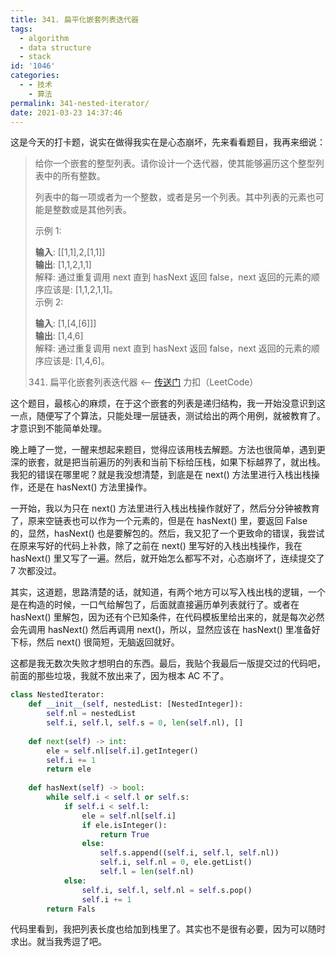 ```yaml
---
title: 341. 扁平化嵌套列表迭代器
tags:
  - algorithm
  - data structure
  - stack
id: '1046'
categories:
  - - 技术
    - 算法
permalink: 341-nested-iterator/
date: 2021-03-23 14:37:46
---
```


这是今天的打卡题，说实在做得我实在是心态崩坏，先来看看题目，我再来细说：

> 给你一个嵌套的整型列表。请你设计一个迭代器，使其能够遍历这个整型列表中的所有整数。
> 
> 列表中的每一项或者为一个整数，或者是另一个列表。其中列表的元素也可能是整数或是其他列表。
> 
> 示例 1:
> 
> **输入**: [[1,1],2,[1,1]]  
> **输出**: [1,1,2,1,1]  
> 解释: 通过重复调用 next 直到 hasNext 返回 false，next 返回的元素的顺序应该是: [1,1,2,1,1]。  
> 示例 2:
> 
> **输入**: [1,[4,[6]]]  
> **输出**: [1,4,6]  
> 解释: 通过重复调用 next 直到 hasNext 返回 false，next 返回的元素的顺序应该是: [1,4,6]。
> 
> 341. 扁平化嵌套列表迭代器 <-- [传送门](https://leetcode-cn.com/problems/flatten-nested-list-iterator) 力扣（LeetCode）
<!-- more -->
这个题目，最核心的麻烦，在于这个嵌套的列表是递归结构，我一开始没意识到这一点，随便写了个算法，只能处理一层链表，测试给出的两个用例，就被教育了。才意识到不能简单处理。

晚上睡了一觉，一醒来想起来题目，觉得应该用栈去解题。方法也很简单，遇到更深的嵌套，就是把当前遍历的列表和当前下标给压栈，如果下标越界了，就出栈。我犯的错误在哪里呢？就是我没想清楚，到底是在 next() 方法里进行入栈出栈操作，还是在 hasNext() 方法里操作。

一开始，我以为只在 next() 方法里进行入栈出栈操作就好了，然后分分钟被教育了，原来空链表也可以作为一个元素的，但是在 hasNext() 里，要返回 False 的，显然，hasNext() 也是要解包的。然后，我又犯了一个更致命的错误，我尝试在原来写好的代码上补救，除了之前在 next() 里写好的入栈出栈操作，我在 hasNext() 里又写了一遍。然后，就开始怎么都写不对，心态崩坏了，连续提交了 7 次都没过。

其实，这道题，思路清楚的话，就知道，有两个地方可以写入栈出栈的逻辑，一个是在构造的时候，一口气给解包了，后面就直接遍历单列表就行了。或者在 hasNext() 里解包，因为还有个已知条件，在代码模板里给出来的，就是每次必然会先调用 hasNext() 然后再调用 next()，所以，显然应该在 hasNext() 里准备好下标，然后 next() 很简短，无脑返回就好。

这都是我无数次失败才想明白的东西。最后，我贴个我最后一版提交过的代码吧，前面的那些垃圾，我就不放出来了，因为根本 AC 不了。

```python
class NestedIterator:
    def __init__(self, nestedList: [NestedInteger]):
        self.nl = nestedList
        self.i, self.l, self.s = 0, len(self.nl), []
    
    def next(self) -> int:
        ele = self.nl[self.i].getInteger()
        self.i += 1
        return ele
    
    def hasNext(self) -> bool:
        while self.i < self.l or self.s:
            if self.i < self.l:
                ele = self.nl[self.i]
                if ele.isInteger():
                    return True
                else:
                    self.s.append((self.i, self.l, self.nl))
                    self.i, self.nl = 0, ele.getList()
                    self.l = len(self.nl)
            else:
                self.i, self.l, self.nl = self.s.pop()
                self.i += 1
        return Fals
```

代码里看到，我把列表长度也给加到栈里了。其实也不是很有必要，因为可以随时求出。就当我秀逗了吧。